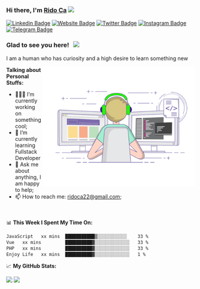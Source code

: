 ### Hi there, I'm <a href="https://gkassym.netlify.app" target="_blank">Rido Ca</a> <img src="https://media.giphy.com/media/hvRJCLFzcasrR4ia7z/giphy.gif" width="25px">

[![Linkedin Badge](https://img.shields.io/badge/-LinkedIn-0e76a8?style=flat-square&logo=Linkedin&logoColor=white)](https://linkedin.com/in/ridho-choirul-anam-a14a61174)
[![Website Badge](https://img.shields.io/badge/Website-3b5998?style=flat-square&logo=google-chrome&logoColor=white)](https://github.com/RidoCa)
[![Twitter Badge](https://img.shields.io/badge/-Twitter-00acee?style=flat-square&logo=Twitter&logoColor=white)](https://twitter.com/Rido_ca)
[![Instagram Badge](https://img.shields.io/badge/-Instagram-e4405f?style=flat-square&logo=Instagram&logoColor=white)](https://instagram.com/rido_ca/)
[![Telegram Badge](https://img.shields.io/badge/-Telegram-0088cc?style=flat-square&logo=Telegram&logoColor=white)](https://t.me/ridoca22)

### Glad to see you here! &nbsp; ![](https://visitor-badge.glitch.me/badge?page_id=RidoCa.RidoCa)

I am a human who has curiosity and a high desire to learn something new

<img align="right" alt="GIF" src="https://github.com/RidoCa/RidoCa/blob/main/coding.gif?raw=true" width="408" height="318" />

**Talking about Personal Stuffs:**

- 👨🏻‍💻 I’m currently working on something cool;
- 🚀 I’m currently learning Fullstack Developer
- 💬 Ask me about anything, I am happy to help;
- 📫 How to reach me: ridoca22@gmail.com;

</br>

📊 **This Week I Spent My Time On:**
<!--START_SECTION:waka-->
```text
JavaScript   xx mins  ███████████▒░░░░░░░░░░░    33 % 
Vue   xx mins         ██████████▓░░░░░░░░░░░░░   33 % 
PHP   xx mins         ██████████▓░░░░░░░░░░░░░   33 %
Enjoy Life   xx mins  ██████████▓░░░░░░░░░░░░░   1 % 
```
<!--END_SECTION:waka-->


📈 **My GitHub Stats:**

<p>
  <img height="180em" src="https://github-readme-stats.vercel.app/api?username=RidoCa&show_icons=true&hide_border=true&&count_private=true&include_all_commits=true" />
  <img height="180em" src="https://github-readme-stats.vercel.app/api/top-langs/?username=RidoCa&exclude_repo=KNN-Image-Classification&show_icons=true&hide_border=true&layout=compact&langs_count=8"/>
</p>




